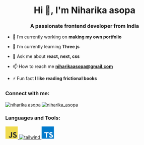 <h1 align="center">Hi 👋, I'm Niharika asopa</h1>
<h3 align="center">A passionate frontend developer from India</h3>

- 🔭 I’m currently working on **making my own portfolio**

- 🌱 I’m currently learning **Three js**

- 💬 Ask me about **react, next, css**

- 📫 How to reach me **niharikaasopa@gmail.com**

- ⚡ Fun fact **I like reading frictional books**

<h3 align="left">Connect with me:</h3>
<p align="left">
<a href="https://linkedin.com/in/niharika asopa" target="blank"><img align="center" src="https://raw.githubusercontent.com/rahuldkjain/github-profile-readme-generator/master/src/images/icons/Social/linked-in-alt.svg" alt="niharika asopa" height="30" width="40" /></a>
<a href="https://instagram.com/niharika_asopa" target="blank"><img align="center" src="https://raw.githubusercontent.com/rahuldkjain/github-profile-readme-generator/master/src/images/icons/Social/instagram.svg" alt="niharika_asopa" height="30" width="40" /></a>
</p>

<h3 align="left">Languages and Tools:</h3>
<p align="left"> <a href="https://developer.mozilla.org/en-US/docs/Web/JavaScript" target="_blank" rel="noreferrer"> <img src="https://raw.githubusercontent.com/devicons/devicon/master/icons/javascript/javascript-original.svg" alt="javascript" width="40" height="40"/> </a> <a href="https://tailwindcss.com/" target="_blank" rel="noreferrer"> <img src="https://www.vectorlogo.zone/logos/tailwindcss/tailwindcss-icon.svg" alt="tailwind" width="40" height="40"/> </a> <a href="https://www.typescriptlang.org/" target="_blank" rel="noreferrer"> <img src="https://raw.githubusercontent.com/devicons/devicon/master/icons/typescript/typescript-original.svg" alt="typescript" width="40" height="40"/> </a> </p>

